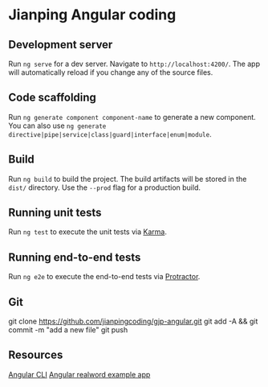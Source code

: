 # Jianping Angular coding

## Development server

Run `ng serve` for a dev server. Navigate to `http://localhost:4200/`. The app will automatically reload if you change any of the source files.

## Code scaffolding

Run `ng generate component component-name` to generate a new component. You can also use `ng generate directive|pipe|service|class|guard|interface|enum|module`.

## Build

Run `ng build` to build the project. The build artifacts will be stored in the `dist/` directory. Use the `--prod` flag for a production build.

## Running unit tests

Run `ng test` to execute the unit tests via [Karma](https://karma-runner.github.io).

## Running end-to-end tests

Run `ng e2e` to execute the end-to-end tests via [Protractor](http://www.protractortest.org/).


## Git
git clone https://github.com/jianpingcoding/gjp-angular.git
git add -A && git commit -m "add a new file"
git push

## Resources
[Angular CLI](https://github.com/angular/angular-cli)
[Angular realword example app](https://github.com/gothinkster/angular-realworld-example-app/tree/master/src/app)
